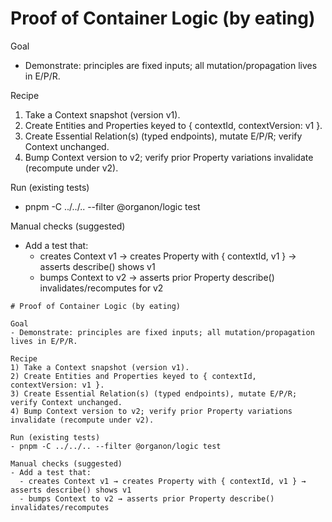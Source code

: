 # Proof of Container Logic (by eating)

Goal
- Demonstrate: principles are fixed inputs; all mutation/propagation lives in E/P/R.

Recipe
1) Take a Context snapshot (version v1).
2) Create Entities and Properties keyed to { contextId, contextVersion: v1 }.
3) Create Essential Relation(s) (typed endpoints), mutate E/P/R; verify Context unchanged.
4) Bump Context version to v2; verify prior Property variations invalidate (recompute under v2).

Run (existing tests)
- pnpm -C ../../.. --filter @organon/logic test

Manual checks (suggested)
- Add a test that:
  - creates Context v1 → creates Property with { contextId, v1 } → asserts describe() shows v1
  - bumps Context to v2 → asserts prior Property describe() invalidates/recomputes for v2
```// filepath: /home/pat/VSCode/organon/logic/docs/examples/proof-of-container-logic.md
# Proof of Container Logic (by eating)

Goal
- Demonstrate: principles are fixed inputs; all mutation/propagation lives in E/P/R.

Recipe
1) Take a Context snapshot (version v1).
2) Create Entities and Properties keyed to { contextId, contextVersion: v1 }.
3) Create Essential Relation(s) (typed endpoints), mutate E/P/R; verify Context unchanged.
4) Bump Context version to v2; verify prior Property variations invalidate (recompute under v2).

Run (existing tests)
- pnpm -C ../../.. --filter @organon/logic test

Manual checks (suggested)
- Add a test that:
  - creates Context v1 → creates Property with { contextId, v1 } → asserts describe() shows v1
  - bumps Context to v2 → asserts prior Property describe() invalidates/recomputes
